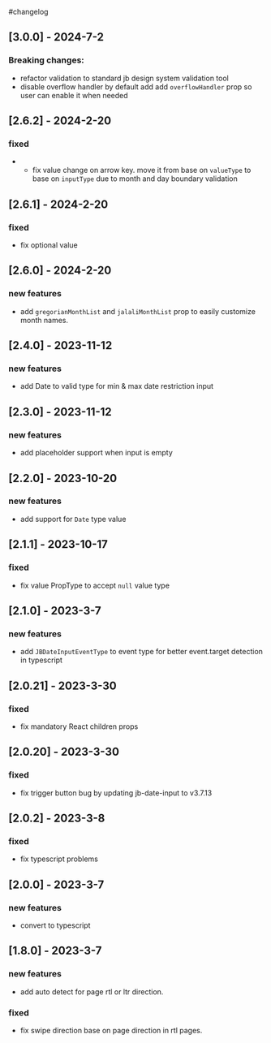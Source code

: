 #changelog
## [3.0.0] - 2024-7-2
### Breaking changes:
- refactor validation to standard jb design system validation tool
- disable overflow handler by default add add `overflowHandler` prop so user can enable it when needed

## [2.6.2] - 2024-2-20
### fixed
- - fix value change on arrow key. move it from base on `valueType` to base on `inputType` due to month and day boundary validation
## [2.6.1] - 2024-2-20
### fixed
- fix optional value
## [2.6.0] - 2024-2-20
### new features
- add `gregorianMonthList` and `jalaliMonthList` prop to easily customize month names.
## [2.4.0] - 2023-11-12
### new features
- add Date to valid type for min & max date restriction input
## [2.3.0] - 2023-11-12
### new features
- add placeholder support when input is empty
## [2.2.0] - 2023-10-20
### new features
- add support for `Date` type value
## [2.1.1] - 2023-10-17
### fixed
- fix value PropType to accept `null` value type
## [2.1.0] - 2023-3-7
### new features
- add `JBDateInputEventType` to event type for better event.target detection in typescript
## [2.0.21] - 2023-3-30
### fixed
- fix mandatory React children props
## [2.0.20] - 2023-3-30
### fixed
- fix trigger button bug by updating jb-date-input to v3.7.13
## [2.0.2] - 2023-3-8
### fixed
- fix typescript problems
## [2.0.0] - 2023-3-7
### new features
- convert to typescript
## [1.8.0] - 2023-3-7
### new features
- add auto detect for page rtl or ltr direction.
### fixed
- fix swipe direction base on page direction in rtl pages.

